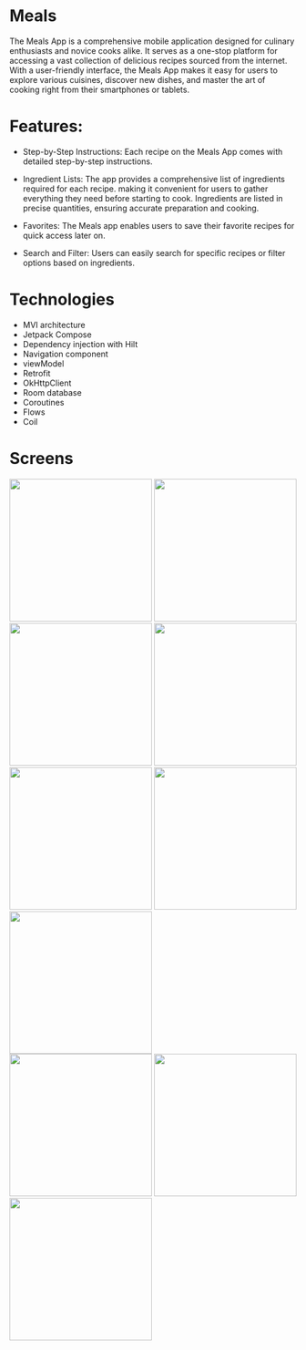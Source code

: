 # Meals 

The Meals App is a comprehensive mobile application designed for culinary enthusiasts and novice cooks alike.
It serves as a one-stop platform for accessing a vast collection of delicious recipes sourced from the internet.
With a user-friendly interface, the Meals App makes it easy for users to explore various cuisines, discover new dishes,
and master the art of cooking right from their smartphones or tablets.

# Features:

- Step-by-Step Instructions: Each recipe on the Meals App comes with detailed step-by-step instructions.

* Ingredient Lists: The app provides a comprehensive list of ingredients required for each recipe.
 making it convenient for users to gather everything they need before starting to cook.
 Ingredients are listed in precise quantities, ensuring accurate preparation and cooking.

- Favorites: The Meals app enables users to save their favorite recipes for quick access later on.

- Search and Filter: Users can easily search for specific recipes or filter options based on ingredients.

# Technologies
* MVI architecture
* Jetpack Compose
* Dependency injection with Hilt
* Navigation component
* viewModel
* Retrofit
* OkHttpClient
* Room database
* Coroutines
* Flows
* Coil

# Screens
<div>
  <img src ="https://github.com/mohamedkamal2699/mealsApp/assets/69223761/f1279ae0-8cec-4dd9-a768-c47514fdb879" width="250" hight="400" >
  <img src ="https://github.com/mohamedkamal2699/mealsApp/assets/69223761/0cf14bbe-293d-43dd-9a7a-a10f6c81827c" width="250" hight="400" >
  <img src ="https://github.com/mohamedkamal2699/mealsApp/assets/69223761/84f434b1-fb3a-4128-925f-cba002846781" width="250" hight="400" >
  <img src ="https://github.com/mohamedkamal2699/mealsApp/assets/69223761/dd0987c1-db99-4cd1-bd8b-3144368f3b9b" width="250" hight="400" > 
  <img src ="https://github.com/mohamedkamal2699/mealsApp/assets/69223761/94eaed3f-e344-4fe8-8f35-a65fe8e04eb2" width="250" hight="400" >
  <img src ="https://github.com/mohamedkamal2699/mealsApp/assets/69223761/ac089956-fb04-4763-a312-339a0ae5c7fa" width="250" hight="400" > 
  <img src ="https://github.com/mohamedkamal2699/mealsApp/assets/69223761/9d510d80-05cf-4066-b91e-1f4d3d6f2733" width="250" hight="400" > 
</div>
<div>
    <img src ="https://github.com/mohamedkamal2699/mealsApp/assets/69223761/ca71a77a-09f7-4439-b60e-d5f51f2ce089" width="250" hight="400" >
  <img src ="https://github.com/mohamedkamal2699/mealsApp/assets/69223761/c82d6ae0-388e-4256-ba95-0758642f53d0" width="250" hight="400" > 
</div>
<div>
    <img src ="https://github.com/mohamedkamal2699/mealsApp/assets/69223761/f40c2e6a-5e5b-447c-b72c-8d44e83effb2" width="250" hight="400" > 
</div>
